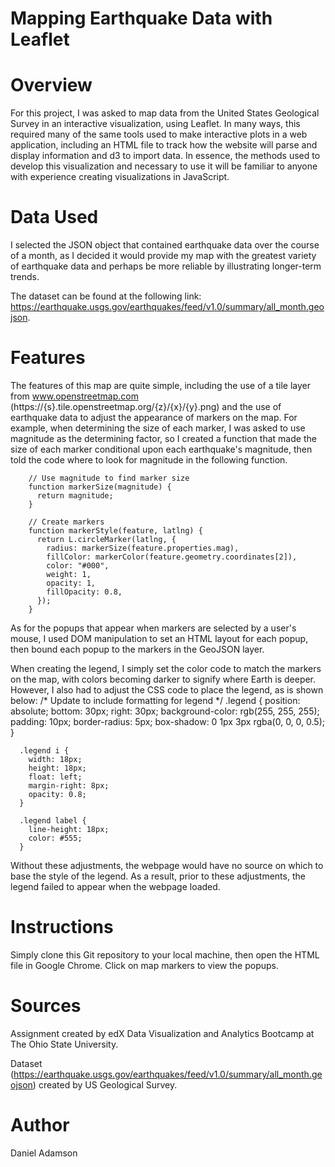 # Mapping Earthquake Data with Leaflet

# Overview

For this project, I was asked to map data from the United States Geological Survey in an interactive visualization, using Leaflet. In many ways, this required many of the same tools used to make interactive plots in a web application, including an HTML file to track how the website will parse and display information and d3 to import data. In essence, the methods used to develop this visualization and necessary to use it will be familiar to anyone with experience creating visualizations in JavaScript.

# Data Used

I selected the JSON object that contained earthquake data over the course of a month, as I decided it would provide my map with the greatest variety of earthquake data and perhaps be more reliable by illustrating longer-term trends.

The dataset can be found at the following link: https://earthquake.usgs.gov/earthquakes/feed/v1.0/summary/all_month.geojson.

# Features

The features of this map are quite simple, including the use of a tile layer from www.openstreetmap.com (https://{s}.tile.openstreetmap.org/{z}/{x}/{y}.png) and the use of earthquake data to adjust the appearance of markers on the map.
For example, when determining the size of each marker, I was asked to use magnitude as the determining factor, so I created a function that made the size of each marker conditional upon each earthquake's magnitude, then told the code where to look for magnitude in the following function.

        // Use magnitude to find marker size
        function markerSize(magnitude) {
          return magnitude;
        }

        // Create markers
        function markerStyle(feature, latlng) {
          return L.circleMarker(latlng, {
            radius: markerSize(feature.properties.mag),
            fillColor: markerColor(feature.geometry.coordinates[2]),
            color: "#000",
            weight: 1,
            opacity: 1,
            fillOpacity: 0.8,
          });
        }

As for the popups that appear when markers are selected by a user's mouse, I used DOM manipulation to set an HTML layout for each popup, then bound each popup to the markers in the GeoJSON layer.

When creating the legend, I simply set the color code to match the markers on the map, with colors becoming darker to signify where Earth is deeper. However, I also had to adjust the CSS code to place the legend, as is shown below:
      /* Update to include formatting for legend */
      .legend {
        position: absolute;
        bottom: 30px;
        right: 30px;
        background-color: rgb(255, 255, 255);
        padding: 10px;
        border-radius: 5px;
        box-shadow: 0 1px 3px rgba(0, 0, 0, 0.5);
      }

      .legend i {
        width: 18px;
        height: 18px;
        float: left;
        margin-right: 8px;
        opacity: 0.8;
      }

      .legend label {
        line-height: 18px;
        color: #555;
      }

Without these adjustments, the webpage would have no source on which to base the style of the legend. As a result, prior to these adjustments, the legend failed to appear when the webpage loaded.

# Instructions
Simply clone this Git repository to your local machine, then open the HTML file in Google Chrome. Click on map markers to view the popups.

# Sources
Assignment created by edX Data Visualization and Analytics Bootcamp at The Ohio State University.

Dataset (https://earthquake.usgs.gov/earthquakes/feed/v1.0/summary/all_month.geojson) created by US Geological Survey.

# Author
Daniel Adamson
